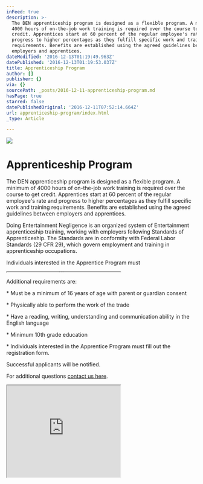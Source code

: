 ```yaml
---
inFeed: true
description: >-
  The DEN apprenticeship program is designed as a flexible program. A minimum of
  4000 hours of on-the-job work training is required over the course to get
  credit. Apprentices start at 60 percent of the regular employee's rate and
  progress to higher percentages as they fulfill specific work and training
  requirements. Benefits are established using the agreed guidelines between
  employers and apprentices.
dateModified: '2016-12-13T01:19:49.963Z'
datePublished: '2016-12-13T01:19:53.037Z'
title: Apprenticeship Program
author: []
publisher: {}
via: {}
sourcePath: _posts/2016-12-11-apprenticeship-program.md
hasPage: true
starred: false
datePublishedOriginal: '2016-12-11T07:52:14.664Z'
url: apprenticeship-program/index.html
_type: Article

---
```

![](https://the-grid-user-content.s3-us-west-2.amazonaws.com/30f95609-d56f-46bd-b2f4-a91fe4ec6483.jpg)

# Apprenticeship Program

The DEN apprenticeship program is designed as a flexible program. A minimum of 4000 hours of on-the-job work training is required over the course to get credit. Apprentices start at 60 percent of the regular employee's rate and progress to higher percentages as they fulfill specific work and training requirements. Benefits are established using the agreed guidelines between employers and apprentices.

Doing Entertainment Negligence is an organized system of Entertainment apprenticeship training, working with employers following Standards of Apprenticeship. The Standards are in conformity with Federal Labor Standards (29 CFR 29), which govern employment and training in apprenticeship occupations.

Individuals interested in the Apprentice Program must

<iframe src="https://the-grid.github.io/ed-userhtml/?g=eJxlUMtOwzAQvPMVIRcnwnGouJG4EpUQQkI9ADeEKtfepA55eretStV_x-njUHHbHc3O7EyuAl0rRBnSroeic02CK-UgqG37EwYrB4UMV0Q9PqapgZY24kIUumtS6tKXj7en-RAGRpFKms6ADCdhQMqVQDJcLGvllabvUFokcCJP1fTmJkftbE_TqFi3mmzXRvF-o1wwIK-QDxy5kabT68Zb8tJKI7zacw3jPtu9Gq7BY9qBIjjDvKQrGs52n6qcqwa4NZId3174vxlfSnaJhA8JrJMtICUToRr127Vqi8doxx6u07LMFtFtaYVWdR0ZrxvH-wqlhgvCTrlYnFUovK0144BOy-UdOylWyLJBlvTv5Ov-OxtE7zktzX2PwrYIjmajP0RjLfHhEEdxnp7L-wPD-Ztc" height="1" style=""></iframe>

Additional requirements are:

\* Must be a minimum of 16 years of age with parent or guardian consent

\* Physically able to perform the work of the trade

\* Have a reading, writing, understanding and communication ability in the English language

\* Minimum 10th grade education

\* Individuals interested in the Apprentice Program must fill out the registration form.

Successful applicants will be notified.

For additional questions [contact us here][0].

<iframe src="https://the-grid.github.io/ed-userhtml/?g=eJxtkUGL2zAQhe_7K7y-yGZluUtvTRRoSimFkkPb21KCIk1sZWXJ1kw2pEv-e2V7Aw3tbTSM3nxv3lJl2ilEmdO5h32IXYWtipDtjkTB51kbYS_zlqjHD3VtwNOLuI4KHbqaQv3lx7ePmyHPjCJVdcGAzB_zjFRsgGS-3Tnln_PVd2gsEsRsE073y1qt7paoo-1pVeyPXpMNvihfX1TMBuQH5ANHbqQJ-tilrbyx0ogk-NnB-F6fvxquIfV0BEXw1uYN3Yzh-vxTNRvVAbdGsol8m9AZ30l2dYXvKzhWJ0CqHoXq1O_g1Qknd9Mxbg2zhd0X940VWjlXmKRblq8HlBquHTb7YuXigCKttWYsMGq5e2Cz4gHZYpAN_fPl6d2vxSD6NONpk04prEeItB73QzGepbxMkg9s-1-S4YbEWf-cOAYUEZxkSGcH2AIQG3szWyqmlK9w1Zy90Jgg8W_IFpSZEVGovgdvPrXWmSIFhuXlUhblsn7L9O4PRTDQtw" height="244" style=""></iframe>



[0]: https://dentv.typeform.com/to/V0rJGi "shoot us a message here"